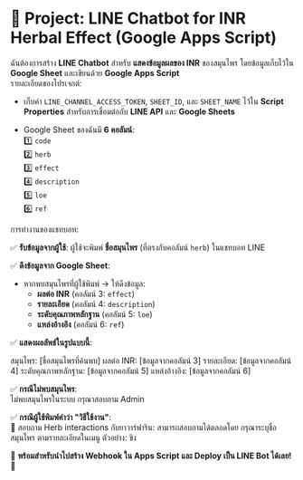 # 🌿 Project: LINE Chatbot for INR Herbal Effect (Google Apps Script)

ฉันต้องการสร้าง **LINE Chatbot** สำหรับ **แสดงข้อมูลผลของ INR** ของสมุนไพร โดยข้อมูลเก็บไว้ใน **Google Sheet** และเขียนด้วย **Google Apps Script**  
รายละเอียดของโปรเจกต์:

- เก็บค่า `LINE_CHANNEL_ACCESS_TOKEN`, `SHEET_ID`, และ `SHEET_NAME` ไว้ใน **Script Properties** สำหรับการเชื่อมต่อกับ **LINE API** และ **Google Sheets**

- Google Sheet ของฉันมี **6 คอลัมน์**:  
  1️⃣ `code`  
  2️⃣ `herb`  
  3️⃣ `effect`  
  4️⃣ `description`  
  5️⃣ `loe`  
  6️⃣ `ref`

การทำงานของแชทบอท:

✅ **รับข้อมูลจากผู้ใช้**: ผู้ใช้จะพิมพ์ **ชื่อสมุนไพร** (ที่ตรงกับคอลัมน์ `herb`) ในแชทบอท LINE  

✅ **ดึงข้อมูลจาก Google Sheet**:  
- หากพบสมุนไพรที่ผู้ใช้พิมพ์ → ให้ดึงข้อมูล:  
  - **ผลต่อ INR** (คอลัมน์ 3: `effect`)  
  - **รายละเอียด** (คอลัมน์ 4: `description`)  
  - **ระดับคุณภาพหลักฐาน** (คอลัมน์ 5: `loe`)  
  - **แหล่งอ้างอิง** (คอลัมน์ 6: `ref`)  

✅ **แสดงผลลัพธ์ในรูปแบบนี้**:  

สมุนไพร: [ชื่อสมุนไพรที่ค้นพบ]
ผลต่อ INR: [ข้อมูลจากคอลัมน์ 3]
รายละเอียด: [ข้อมูลจากคอลัมน์ 4]
ระดับคุณภาพหลักฐาน: [ข้อมูลจากคอลัมน์ 5]
แหล่งอ้างอิง: [ข้อมูลจากคอลัมน์ 6]

✅ **กรณีไม่พบสมุนไพร**:  
ไม่พบสมุนไพรในระบบ กรุณาสอบถาม Admin


✅ **กรณีผู้ใช้พิมพ์คำว่า "วิธีใช้งาน"**:  
🌿 สอบถาม Herb interactions กับยาวาร์ฟาริน:
สามารถสอบถามได้ตลอดโดย กรุณาระบุชื่อสมุนไพร ตามรายละเอียดในเมนู
ตัวอย่าง: ขิง


🎯 **พร้อมสำหรับนำไปสร้าง Webhook ใน Apps Script และ Deploy เป็น LINE Bot ได้เลย!** 🚀

